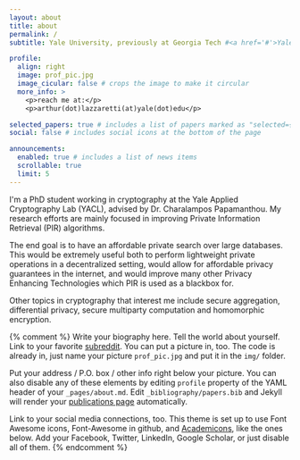 ```yaml
---
layout: about
title: about
permalink: /
subtitle: Yale University, previously at Georgia Tech #<a href='#'>Yale University</a>, previously <a href='#'>Georgia Tech</a>

profile:
  align: right
  image: prof_pic.jpg
  image_cicular: false # crops the image to make it circular
  more_info: >
    <p>reach me at:</p>
    <p>arthur(dot)lazzaretti(at)yale(dot)edu</p>

selected_papers: true # includes a list of papers marked as "selected={true}"
social: false # includes social icons at the bottom of the page

announcements:
  enabled: true # includes a list of news items
  scrollable: true
  limit: 5
---
```


I'm a PhD student working in cryptography at the Yale Applied Cryptography Lab (YACL), advised by Dr. Charalampos Papamanthou. My research efforts are mainly focused in improving Private Information Retrieval (PIR) algorithms.

The end goal is to have an affordable private search over large databases. This would be extremely useful both to perform lightweight private operations in a decentralized setting, would allow for affordable privacy guarantees in the internet, and would improve many other Privacy Enhancing Technologies which PIR is used as a blackbox for.

Other topics in cryptography that interest me include secure aggregation, differential privacy, secure multiparty computation and homomorphic encryption.

{% comment %}
Write your biography here. Tell the world about yourself. Link to your favorite [subreddit](http://reddit.com). You can put a picture in, too. The code is already in, just name your picture `prof_pic.jpg` and put it in the `img/` folder.

Put your address / P.O. box / other info right below your picture. You can also disable any of these elements by editing `profile` property of the YAML header of your `_pages/about.md`. Edit `_bibliography/papers.bib` and Jekyll will render your [publications page](/al-folio/publications/) automatically.

Link to your social media connections, too. This theme is set up to use Font Awesome icons, Font-Awesome in github, and [Academicons](https://jpswalsh.github.io/academicons/), like the ones below. Add your Facebook, Twitter, LinkedIn, Google Scholar, or just disable all of them.
{% endcomment %}
